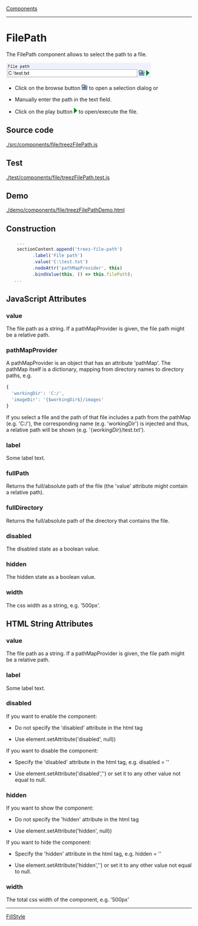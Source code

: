 [Components](../components.md)

----

# FilePath
		
The FilePath component allows to select the path to a file. 
	
![](../../images/treez_file_path.png)

* Click on the browse button ![](../../../icons/browse.png) to open a selection dialog or

* Manually enter the path in the text field. 

* Click on the play button ![](../../../icons/run_triangle.png) to open/execute the file.
		
## Source code

[./src/components/file/treezFilePath.js](../../../src/components/file/treezFilePath.js)

## Test

[./test/components/file/treezFilePath.test.js](../../../test/components/file/treezFilePath.test.js)

## Demo

[./demo/components/file/treezFilePathDemo.html](../../../demo/components/file/treezFilePathDemo.html)

## Construction

```javascript
    ...
    sectionContent.append('treez-file-path')
		  .label('File path')		
		  .value('C:\test.txt')
		  .nodeAttr('pathMapProvider', this)
		  .bindValue(this, () => this.filePath);	
   ...
```

## JavaScript Attributes

### value

The file path as a string. If a pathMapProvider is given, the file path might be a relative path.  

### pathMapProvider

A pathMapProvider is an object that has an attribute 'pathMap'. The pathMap itself is a dictionary, mapping
from directory names to directory paths, e.g.

```javascript
{
  'workingDir': 'C:/',
  'imageDir': '{$workingDir$}/images'
}
```

If you select a file and the path of that file includes a path from the pathMap (e.g. 'C:/'), the corresponding name (e.g. 'workingDir') is injected and thus, a relative path will be shown (e.g. '{$workingDir$}/test.txt').  

### label

Some label text. 

### fullPath

Returns the full/absolute path of the file (the 'value' attribute might contain a relative path).

### fullDirectory

Returns the full/absolute path of the directory that contains the file.

### disabled

The disabled state as a boolean value. 

### hidden

The hidden state as a boolean value.

### width

The css width as a string, e.g. '500px'.




## HTML String Attributes

### value

The file path as a string. If a pathMapProvider is given, the file path might be a relative path.  

### label

Some label text. 

### disabled

If you want to enable the component:

* Do not specify the 'disabled' attribute in the html tag

* Use element.setAttribute('disabled', null)) 

If you want to disable the component:

* Specify the 'disabled' attribute in the html tag, e.g. disabled = ''

* Use element.setAttribute('disabled','') or set it to any other value not equal to null. 

### hidden

If you want to show the component:

* Do not specify the 'hidden' attribute in the html tag

* Use element.setAttribute('hidden', null)) 

If you want to hide the component:

* Specify the 'hidden' attribute in the html tag, e.g. hidden = ''

* Use element.setAttribute('hidden','') or set it to any other value not equal to null. 

### width

The total css width of the component, e.g. '500px'


----

[FillStyle](../fillStyle/fillStyle.md)
